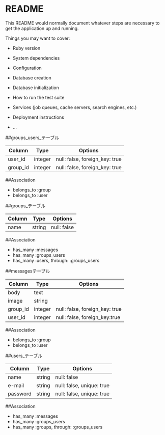 # README

This README would normally document whatever steps are necessary to get the
application up and running.

Things you may want to cover:

* Ruby version

* System dependencies

* Configuration

* Database creation

* Database initialization

* How to run the test suite

* Services (job queues, cache servers, search engines, etc.)

* Deployment instructions

* ...

##groups_users_テーブル

|Column|Type|Options|
|------|----|-------|
|user_id|integer|null: false, foreign_key: true|
|group_id|integer|null: false, foreign_key: true|

##Association
- belongs_to :group
- belongs_to :user

##groups_テーブル

|Column|Type|Options|
|------|----|-------|
|name|string|null: false|

##Association
- has_many :messages
- has_many :groups_users
- has_many :users, through:  :groups_users

##messagesテーブル

|Column|Type|Options|
|------|----|-------|
|body|text||
|image|string||
|group_id|integer|null: false, foreign_key: true|
|user_id|integer|null: false, foreign_key:true|

##Association
- belongs_to :group
- belongs_to :user

##users_テーブル

|Column|Type|Options|
|------|----|-------|
|name|string|null: false|
|e-mail|string|null: false, unique: true|
|password|string|null: false, unique: true|

##Association
- has_many :messages
- has_many :groups_users
- has_many :groups, through:  :groups_users